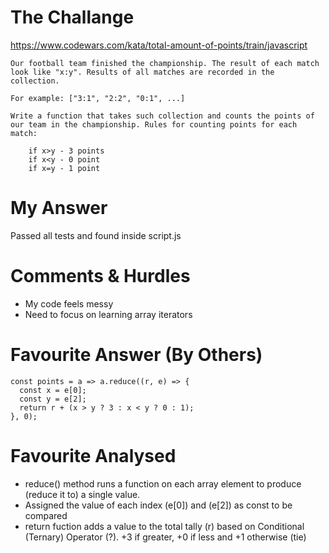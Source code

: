 # The Challange

https://www.codewars.com/kata/total-amount-of-points/train/javascript

```
Our football team finished the championship. The result of each match look like "x:y". Results of all matches are recorded in the collection.

For example: ["3:1", "2:2", "0:1", ...]

Write a function that takes such collection and counts the points of our team in the championship. Rules for counting points for each match:

    if x>y - 3 points
    if x<y - 0 point
    if x=y - 1 point
```

# My Answer

Passed all tests and found inside script.js

# Comments & Hurdles

* My code feels messy
* Need to focus on learning array iterators

# Favourite Answer (By Others)
```
const points = a => a.reduce((r, e) => {
  const x = e[0];
  const y = e[2];
  return r + (x > y ? 3 : x < y ? 0 : 1);
}, 0);
```

# Favourite Analysed

* reduce() method runs a function on each array element to produce (reduce it to) a single value.
* Assigned the value of each index (e[0]) and (e[2]) as const to be compared
* return fuction adds a value to the total tally (r) based on Conditional (Ternary) Operator (?). +3 if greater, +0 if less and +1 otherwise (tie)